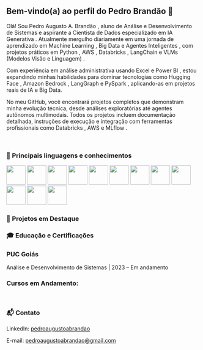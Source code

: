 ## Bem-vindo(a) ao perfil do Pedro Brandão 🚀

Olá! Sou Pedro Augusto A. Brandão , aluno de Análise e Desenvolvimento de Sistemas e aspirante a Cientista de Dados especializado em IA Generativa . Atualmente mergulho diariamente em uma jornada de aprendizado em Machine Learning , Big Data e Agentes Inteligentes , com projetos práticos em Python , AWS , Databricks , LangChain e VLMs (Modelos Visão e Linguagem) .

Com experiência em análise administrativa usando Excel e Power BI , estou expandindo minhas habilidades para dominar tecnologias como Hugging Face , Amazon Bedrock , LangGraph e PySpark , aplicando-as em projetos reais de IA e Big Data.

No meu GitHub, você encontrará projetos completos que demonstram minha evolução técnica, desde análises exploratórias até agentes autônomos multimodais. Todos os projetos incluem documentação detalhada, instruções de execução e integração com ferramentas profissionais como Databricks , AWS e MLflow .

 <br>
 
  ### 🌟 Principais linguagens e conhecimentos
  
  <div>
<img src="https://cdn.jsdelivr.net/gh/devicons/devicon/icons/python/python-original.svg " width="50" height="50" />
<img src="https://cdn.jsdelivr.net/gh/devicons/devicon/icons/sqlite/sqlite-original.svg " width="50" height="50" />
<img src="https://cdn.jsdelivr.net/gh/devicons/devicon/icons/postgresql/postgresql-original.svg " width="50" height="50" />
<img src="https://cdn.jsdelivr.net/gh/devicons/devicon/icons/amazonwebservices/amazonwebservices-original-wordmark.svg " width="50" height="50" />
<img src="https://github.com/PedroAABR/PedroAABR/assets/101150972/e3c56906-75cb-4b97-9be4-da87d3c674cb " width="50" height="50" />
<img src="https://github.com/PedroAABR/PedroAABR/assets/101150972/8850d060-c73e-424c-a200-e02a39566fb3 " width="50" height="50" />
<img src="https://github.com/PedroAABR/PedroAABR/assets/101150972/c6cb9c81-011a-4033-b203-50e65bfbbf65 " width="50" height="50" />
<img src="https://github.com/PedroAABR/PedroAABR/assets/101150972/e1e7c5d2-4f0e-49a0-b7ef-39b571d91515 " width="50" height="50" />
<img src="https://cdn.jsdelivr.net/gh/devicons/devicon/icons/git/git-original.svg " width="50" height="50" />
<img src="https://s3.dualstack.us-east-2.amazonaws.com/pythondotorg-assets/media/files/python-logo-only.svg " width="50" height="50" />
<img src="https://img.icons8.com/?size=100&id=117561&format=png&color=000000 " width="50" height="50" />
<img src="https://img.icons8.com/?size=100&id=qYfwpsRXEcpc&format=png&color=000000 " width="50" height="50" />
</div>

### 📂 Projetos em Destaque

### 🎓 Educação e Certificações

### PUC Goiás

Análise e Desenvolvimento de Sistemas | 2023 – Em andamento

### Cursos em Andamento:
 
 <br>
 
  ### 📬 Contato
 
<div> 
 
LinkedIn: [pedroaugustoabrandao](https://www.linkedin.com/in/pedroaugustoabrandao/)

E-mail: pedroaugustoabrandao@gmail.com
 
</div>
